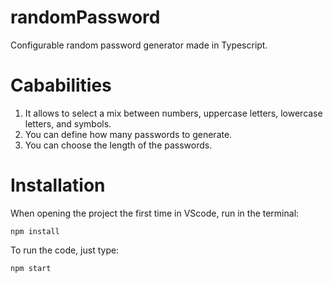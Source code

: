 # randomPassword

Configurable random password generator made in Typescript.

# Cababilities

1. It allows to select a mix between numbers, uppercase letters, lowercase letters, and symbols.
2. You can define how many passwords to generate.
3. You can choose the length of the passwords.

# Installation

When opening the project the first time in VScode, run in the terminal:

    npm install

To run the code, just type:

    npm start
